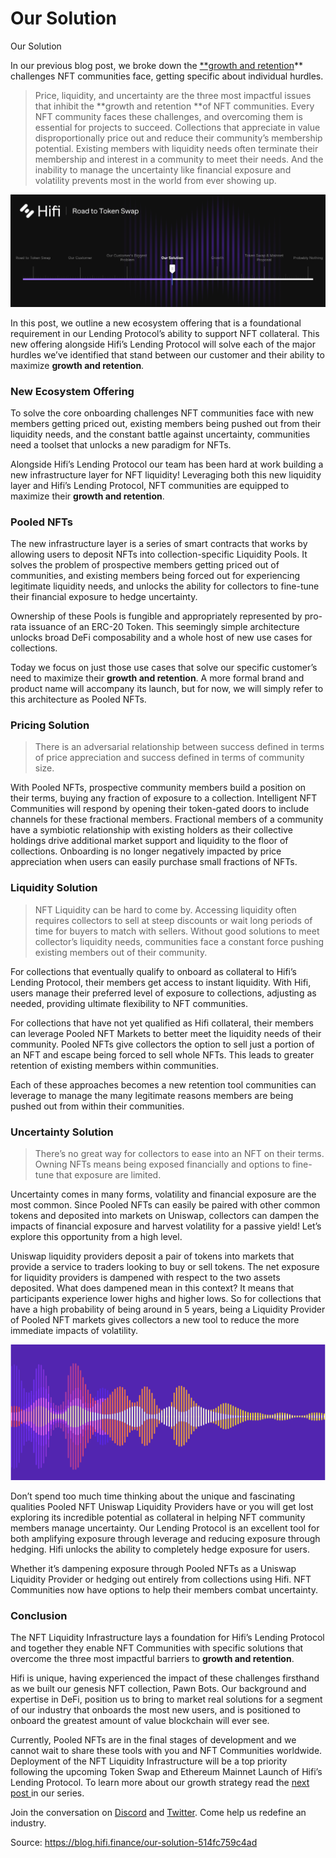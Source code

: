 
# Our Solution

Our Solution

In our previous blog post, we broke down the [**growth and retention](https://blog.hifi.finance/our-customers-biggest-problem-6f838302e5a)** challenges NFT communities face, getting specific about individual hurdles.
> Price, liquidity, and uncertainty are the three most impactful issues that inhibit the **growth and retention **of NFT communities. Every NFT community faces these challenges, and overcoming them is essential for projects to succeed.
> Collections that appreciate in value disproportionally price out and reduce their community’s membership potential. Existing members with liquidity needs often terminate their membership and interest in a community to meet their needs. And the inability to manage the uncertainty like financial exposure and volatility prevents most in the world from ever showing up.

![](../images/2022-10-27_our-solution/1_P0B6cHUUs_qWZ21KTKkAEg.png)

In this post, we outline a new ecosystem offering that is a foundational requirement in our Lending Protocol’s ability to support NFT collateral. This new offering alongside Hifi’s Lending Protocol will solve each of the major hurdles we’ve identified that stand between our customer and their ability to maximize **growth and retention**.

### **New Ecosystem Offering**

To solve the core onboarding challenges NFT communities face with new members getting priced out, existing members being pushed out from their liquidity needs, and the constant battle against uncertainty, communities need a toolset that unlocks a new paradigm for NFTs.

Alongside Hifi’s Lending Protocol our team has been hard at work building a new infrastructure layer for NFT liquidity! Leveraging both this new liquidity layer and Hifi’s Lending Protocol, NFT communities are equipped to maximize their **growth and retention**.

### **Pooled NFTs**

The new infrastructure layer is a series of smart contracts that works by allowing users to deposit NFTs into collection-specific Liquidity Pools. It solves the problem of prospective members getting priced out of communities, and existing members being forced out for experiencing legitimate liquidity needs, and unlocks the ability for collectors to fine-tune their financial exposure to hedge uncertainty.

Ownership of these Pools is fungible and appropriately represented by pro-rata issuance of an ERC-20 Token. This seemingly simple architecture unlocks broad DeFi composability and a whole host of new use cases for collections.

Today we focus on just those use cases that solve our specific customer’s need to maximize their **growth and retention**. A more formal brand and product name will accompany its launch, but for now, we will simply refer to this architecture as Pooled NFTs.

### Pricing Solution
> There is an adversarial relationship between success defined in terms of price appreciation and success defined in terms of community size.

With Pooled NFTs, prospective community members build a position on their terms, buying any fraction of exposure to a collection. Intelligent NFT Communities will respond by opening their token-gated doors to include channels for these fractional members. Fractional members of a community have a symbiotic relationship with existing holders as their collective holdings drive additional market support and liquidity to the floor of collections. Onboarding is no longer negatively impacted by price appreciation when users can easily purchase small fractions of NFTs.

### Liquidity Solution
> NFT Liquidity can be hard to come by. Accessing liquidity often requires collectors to sell at steep discounts or wait long periods of time for buyers to match with sellers. Without good solutions to meet collector’s liquidity needs, communities face a constant force pushing existing members out of their community.

For collections that eventually qualify to onboard as collateral to Hifi’s Lending Protocol, their members get access to instant liquidity. With Hifi, users manage their preferred level of exposure to collections, adjusting as needed, providing ultimate flexibility to NFT communities.

For collections that have not yet qualified as Hifi collateral, their members can leverage Pooled NFT Markets to better meet the liquidity needs of their community. Pooled NFTs give collectors the option to sell just a portion of an NFT and escape being forced to sell whole NFTs. This leads to greater retention of existing members within communities.

Each of these approaches becomes a new retention tool communities can leverage to manage the many legitimate reasons members are being pushed out from within their communities.

### Uncertainty Solution
> There’s no great way for collectors to ease into an NFT on their terms. Owning NFTs means being exposed financially and options to fine-tune that exposure are limited.

Uncertainty comes in many forms, volatility and financial exposure are the most common. Since Pooled NFTs can easily be paired with other common tokens and deposited into markets on Uniswap, collectors can dampen the impacts of financial exposure and harvest volatility for a passive yield! Let’s explore this opportunity from a high level.

Uniswap liquidity providers deposit a pair of tokens into markets that provide a service to traders looking to buy or sell tokens. The net exposure for liquidity providers is dampened with respect to the two assets deposited. What does dampened mean in this context? It means that participants experience lower highs and higher lows. So for collections that have a high probability of being around in 5 years, being a Liquidity Provider of Pooled NFT markets gives collectors a new tool to reduce the more immediate impacts of volatility.

![](../images/2022-10-27_our-solution/1_dviIqm3Zy2UgN28KtWpT2Q.png)

Don’t spend too much time thinking about the unique and fascinating qualities Pooled NFT Uniswap Liquidity Providers have or you will get lost exploring its incredible potential as collateral in helping NFT community members manage uncertainty. Our Lending Protocol is an excellent tool for both amplifying exposure through leverage and reducing exposure through hedging. Hifi unlocks the ability to completely hedge exposure for users.

Whether it’s dampening exposure through Pooled NFTs as a Uniswap Liquidity Provider or hedging out entirely from collections using Hifi. NFT Communities now have options to help their members combat uncertainty.

### Conclusion

The NFT Liquidity Infrastructure lays a foundation for Hifi’s Lending Protocol and together they enable NFT Communities with specific solutions that overcome the three most impactful barriers to **growth and retention**.

Hifi is unique, having experienced the impact of these challenges firsthand as we built our genesis NFT collection, Pawn Bots. Our background and expertise in DeFi, position us to bring to market real solutions for a segment of our industry that onboards the most new users, and is positioned to onboard the greatest amount of value blockchain will ever see.

Currently, Pooled NFTs are in the final stages of development and we cannot wait to share these tools with you and NFT Communities worldwide. Deployment of the NFT Liquidity Infrastructure will be a top priority following the upcoming Token Swap and Ethereum Mainnet Launch of Hifi’s Lending Protocol. To learn more about our growth strategy read the [next post ](https://blog.hifi.finance/growth-175a470d3d58)in our series.

Join the conversation on [Discord](https://discord.com/invite/mhtSRz6) and [Twitter](https://twitter.com/hififinance). Come help us redefine an industry.


Source: https://blog.hifi.finance/our-solution-514fc759c4ad
